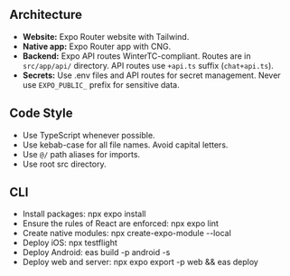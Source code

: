 ## Architecture

- **Website:** Expo Router website with Tailwind.
- **Native app:** Expo Router app with CNG.
- **Backend:** Expo API routes WinterTC-compliant. Routes are in `src/app/api/` directory. API routes use `+api.ts` suffix (`chat+api.ts`).
- **Secrets:** Use .env files and API routes for secret management. Never use `EXPO_PUBLIC_` prefix for sensitive data.

## Code Style

- Use TypeScript whenever possible.
- Use kebab-case for all file names. Avoid capital letters.
- Use `@/` path aliases for imports.
- Use root src directory.

## CLI

- Install packages: npx expo install
- Ensure the rules of React are enforced: npx expo lint
- Create native modules: npx create-expo-module --local
- Deploy iOS: npx testflight
- Deploy Android: eas build -p android -s
- Deploy web and server: npx expo export -p web && eas deploy
